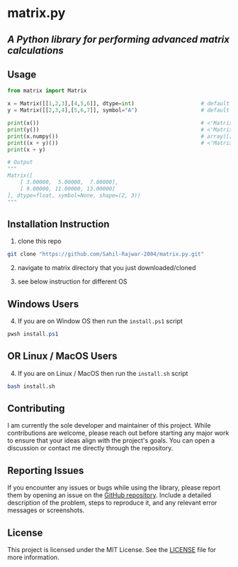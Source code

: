 # matrix.py

## ***A Python library for performing advanced matrix calculations***

## Usage
```python
from matrix import Matrix

x = Matrix([[1,2,3],[4,5,6]], dtype=int)                     # default symbol = None
y = Matrix([[2,3,4],[5,6,7]], symbol="A")                    # default dtype = float

print(x())                                                   # <'Matrix' object at 0x7fdfc2d87fa0 dtype=int size=6 shape=(2, 3) symbol=None>
print(y())                                                   # <'Matrix' object at 0x7fb588637f10 dtype=float size=6 shape=(2, 3) symbol=A>
print(x.numpy())                                             # array([[1, 2, 3], [4, 5, 6]])
print((x + y)())                                             # <'Matrix' object at 0x7fb544042140 dtype=float size=6 shape=(2, 3) symbol=None>
print(x + y)

# Output
"""
Matrix([
    [ 3.00000,  5.00000,  7.00000],
    [ 9.00000, 11.00000, 13.00000]
], dtype=float, symbol=None, shape=(2, 3))
"""

```


## Installation Instruction

1. clone this repo  
```bash
git clone "https://github.com/Sahil-Rajwar-2004/matrix.py.git"
```

2. navigate to matrix directory that you just downloaded/cloned

3. see below instruction for different OS

## Windows Users

4. If you are on Window OS then run the `install.ps1` script  
```powershell
pwsh install.ps1
```

## OR Linux / MacOS Users

4. If you are on Linux / MacOS then run the `install.sh` script  
```bash
bash install.sh
```


## Contributing
I am currently the sole developer and maintainer of this project. While contributions are welcome, please reach out before starting any major work to ensure that your ideas align with the project's goals. You can open a discussion or contact me directly through the repository.


## Reporting Issues
If you encounter any issues or bugs while using the library, please report them by opening an issue on the [GitHub repository](https://github.com/Sahil-Rajwar-2004/matrix.py/issues). Include a detailed description of the problem, steps to reproduce it, and any relevant error messages or screenshots.


## License
This project is licensed under the MIT License. See the [LICENSE](https://github.com/Sahil-Rajwar-2004/matrix.py/blob/master/LICENSE) file for more information.
